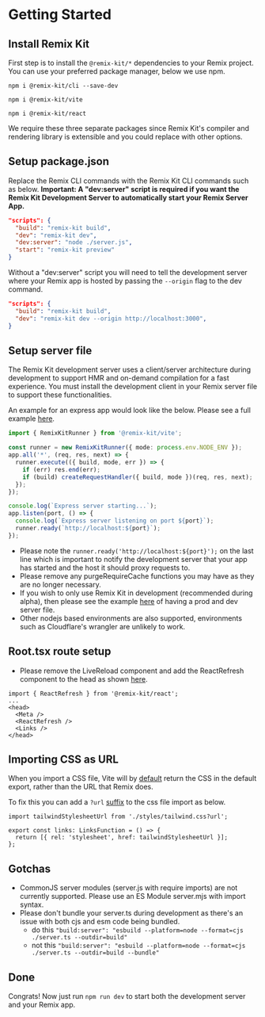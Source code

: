 # Getting Started

## Install Remix Kit

First step is to install the `@remix-kit/*` dependencies to your Remix project. You can use your preferred package manager, below we use npm.

`npm i @remix-kit/cli --save-dev`

`npm i @remix-kit/vite`

`npm i @remix-kit/react`

We require these three separate packages since Remix Kit's compiler and rendering library is extensible and you could replace with other options.

## Setup package.json

Replace the Remix CLI commands with the Remix Kit CLI commands such as below.
**Important: A "dev:server" script is required if you want the Remix Kit Development Server to automatically start your Remix Server App.**

```json
"scripts": {
  "build": "remix-kit build",
  "dev": "remix-kit dev",
  "dev:server": "node ./server.js",
  "start": "remix-kit preview"
}
```

Without a "dev:server" script you will need to tell the development server where your Remix app is hosted by passing the `--origin` flag to the dev command.

```json
"scripts": {
  "build": "remix-kit build",
  "dev": "remix-kit dev --origin http://localhost:3000",
}
```

## Setup server file

The Remix Kit development server uses a client/server architecture during development to support HMR and on-demand compilation for a fast experience. You must install the development client in your Remix server file to support these functionalities.

An example for an express app would look like the below. Please see a full example [here](https://github.com/jrestall/remix-kit/blob/main/playground/react-app/server.dev.ts).

```ts
import { RemixKitRunner } from '@remix-kit/vite';

const runner = new RemixKitRunner({ mode: process.env.NODE_ENV });
app.all('*', (req, res, next) => {
  runner.execute(({ build, mode, err }) => {
    if (err) res.end(err);
    if (build) createRequestHandler({ build, mode })(req, res, next);
  });
});

console.log(`Express server starting...`);
app.listen(port, () => {
  console.log(`Express server listening on port ${port}`);
  runner.ready(`http://localhost:${port}`);
});
```

- Please note the `runner.ready('http://localhost:${port}');` on the last line which is important to notify the development server that your app has started and the host it should proxy requests to.
- Please remove any purgeRequireCache functions you may have as they are no longer necessary.
- If you wish to only use Remix Kit in development (recommended during alpha), then please see the example [here](https://github.com/jrestall/remix-kit/blob/main/playground/react-app/) of having a prod and dev server file.
- Other nodejs based environments are also supported, environments such as Cloudflare's wrangler are unlikely to work.

## Root.tsx route setup

- Please remove the LiveReload component and add the ReactRefresh component to the head as shown [here](https://github.com/jrestall/remix-kit/blob/main/playground/react-app/app/root.tsx).

```tsx
import { ReactRefresh } from '@remix-kit/react';
...
<head>
  <Meta />
  <ReactRefresh />
  <Links />
</head>
```

## Importing CSS as URL

When you import a CSS file, Vite will by [default](https://vitejs.dev/guide/features.html#css) return the CSS in the default export, rather than the URL that Remix does.

To fix this you can add a `?url` [suffix](https://vitejs.dev/guide/assets.html#importing-asset-as-url) to the css file import as below.

```tsx
import tailwindStylesheetUrl from './styles/tailwind.css?url';

export const links: LinksFunction = () => {
  return [{ rel: 'stylesheet', href: tailwindStylesheetUrl }];
};
```

## Gotchas

- CommonJS server modules (server.js with require imports) are not currently supported. Please use an ES Module server.mjs with import syntax.
- Please don't bundle your server.ts during development as there's an issue with both cjs and esm code being bundled.
  - do this `"build:server": "esbuild --platform=node --format=cjs ./server.ts --outdir=build"`
  - not this `"build:server": "esbuild --platform=node --format=cjs ./server.ts --outdir=build --bundle"`

## Done

Congrats! Now just run `npm run dev` to start both the development server and your Remix app.
